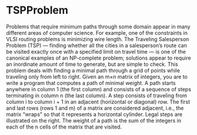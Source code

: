 # TSPProblem
Problems that require minimum paths through some domain appear in many different areas of computer science. For example, one of the constraints in VLSI routing problems is minimizing wire length. The Traveling Salesperson Problem (TSP) — finding whether all the cities in a salesperson’s route can be visited exactly once with a specified limit on travel time — is one of the canonical examples of an NP-complete problem; solutions appear to require an inordinate amount of time to generate, but are simple to check. This problem deals with finding a minimal path through a grid of points while traveling only from left to right. Given an m×n matrix of integers, you are to write a program that computes a path of minimal weight. A path starts anywhere in column 1 (the first column) and consists of a sequence of steps terminating in column n (the last column). A step consists of traveling from column i to column i + 1 in an adjacent (horizontal or diagonal) row. The first and last rows (rows 1 and m) of a matrix are considered adjacent, i.e., the matrix “wraps” so that it represents a horizontal cylinder. Legal steps are illustrated on the right. The weight of a path is the sum of the integers in each of the n cells of the matrix that are visited.
